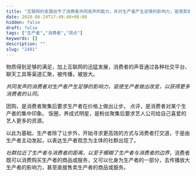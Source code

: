 ```yaml
---
title: "互联网的发展给予了消费者共同发声的能力，并对生产者产生足够的影响力，驱使其做出改变，以获得更多消费者的认同。"
date: 2020-06-24T17:49:40+08:00
hidden: false
draft: false
tags: ["生产者","消费者","观点"]
keywords: []
description: ""
slug: "2401"
---
```


物质得到足够的满足，加上互联网的迅猛发展，消费者的声音通过各种社交平台、聊天工具等渠道汇聚，被传播，被放大。

*共同发声的消费者对生产者产生足够的影响力，驱使生产者做出改变，以获得更多消费者的认同。*

<!--more-->

团购，是消费者聚集后要求生产者在价格上做出让步。
点评，是消费者对某个生产者的集中印象。
饭圈，养成式明星，是粉丝聚集后要求艺人公司给自己喜爱的艺人更多的资源。

以此为基础，生产者除了让步外，开始寻求更高效的方式与消费者打交道，于是由生产者主动发起，以表达生产者观念为主体的社群出现了。

*社群拉近了生产者与消费者的距离，以至于模糊了生产者与消费者的边界*，消费者既可以消费购买生产者的商品或服务，又可以化身为生产者的一部分，去传播放大生产者的影响力，甚至直接售卖生产者的商品或服务。